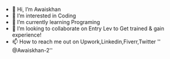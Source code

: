 - 👋 Hi, I’m Awaiskhan
- 👀 I’m interested in Coding
- 🌱 I’m currently learning Programing
- 💞️ I’m looking to collaborate on Entry Lev to Get trained & gain experience!
- 📫 How to reach me out on Upwork,Linkedin,Fiverr,Twitter '' @Awaiskhan-2''

<!---
awaiskhan-2/awaiskhan-2 is a ✨ special ✨ repository because its `README.md` (this file) appears on your GitHub profile.
You can click the Preview link to take a look at your changes.
--->

